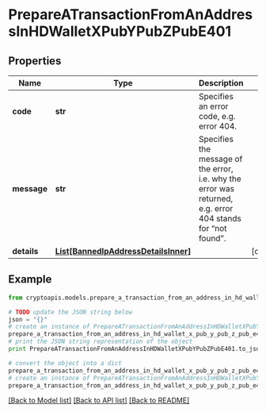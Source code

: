 # PrepareATransactionFromAnAddressInHDWalletXPubYPubZPubE401


## Properties
Name | Type | Description | Notes
------------ | ------------- | ------------- | -------------
**code** | **str** | Specifies an error code, e.g. error 404. | 
**message** | **str** | Specifies the message of the error, i.e. why the error was returned, e.g. error 404 stands for “not found”. | 
**details** | [**List[BannedIpAddressDetailsInner]**](BannedIpAddressDetailsInner.md) |  | [optional] 

## Example

```python
from cryptoapis.models.prepare_a_transaction_from_an_address_in_hd_wallet_x_pub_y_pub_z_pub_e401 import PrepareATransactionFromAnAddressInHDWalletXPubYPubZPubE401

# TODO update the JSON string below
json = "{}"
# create an instance of PrepareATransactionFromAnAddressInHDWalletXPubYPubZPubE401 from a JSON string
prepare_a_transaction_from_an_address_in_hd_wallet_x_pub_y_pub_z_pub_e401_instance = PrepareATransactionFromAnAddressInHDWalletXPubYPubZPubE401.from_json(json)
# print the JSON string representation of the object
print PrepareATransactionFromAnAddressInHDWalletXPubYPubZPubE401.to_json()

# convert the object into a dict
prepare_a_transaction_from_an_address_in_hd_wallet_x_pub_y_pub_z_pub_e401_dict = prepare_a_transaction_from_an_address_in_hd_wallet_x_pub_y_pub_z_pub_e401_instance.to_dict()
# create an instance of PrepareATransactionFromAnAddressInHDWalletXPubYPubZPubE401 from a dict
prepare_a_transaction_from_an_address_in_hd_wallet_x_pub_y_pub_z_pub_e401_form_dict = prepare_a_transaction_from_an_address_in_hd_wallet_x_pub_y_pub_z_pub_e401.from_dict(prepare_a_transaction_from_an_address_in_hd_wallet_x_pub_y_pub_z_pub_e401_dict)
```
[[Back to Model list]](../README.md#documentation-for-models) [[Back to API list]](../README.md#documentation-for-api-endpoints) [[Back to README]](../README.md)


